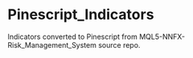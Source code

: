 # Pinescript_Indicators
Indicators converted to Pinescript from MQL5-NNFX-Risk_Management_System source repo.
